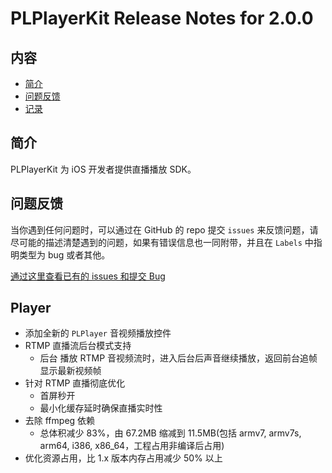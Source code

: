 # PLPlayerKit Release Notes for 2.0.0

## 内容

- [简介](#简介)
- [问题反馈](#问题反馈)
- [记录](#记录)
	
## 简介

PLPlayerKit 为 iOS 开发者提供直播播放 SDK。

## 问题反馈

当你遇到任何问题时，可以通过在 GitHub 的 repo 提交 ```issues``` 来反馈问题，请尽可能的描述清楚遇到的问题，如果有错误信息也一同附带，并且在 ```Labels``` 中指明类型为 bug 或者其他。

[通过这里查看已有的 issues 和提交 Bug](https://github.com/pili-engineering/PLPlayerKit/issues)

## Player

- 添加全新的 `PLPlayer` 音视频播放控件
- RTMP 直播流后台模式支持
	- 后台 播放 RTMP 音视频流时，进入后台后声音继续播放，返回前台追帧显示最新视频帧
- 针对 RTMP 直播彻底优化
	- 首屏秒开
	- 最小化缓存延时确保直播实时性
- 去除 ffmpeg 依赖
	- 总体积减少 83%，由 67.2MB 缩减到 11.5MB(包括 armv7, armv7s, arm64, i386, x86_64，工程占用非编译后占用)
- 优化资源占用，比 1.x 版本内存占用减少 50% 以上